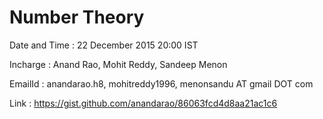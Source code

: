 # Number Theory 
Date and Time : 22 December 2015 20:00 IST

Incharge : Anand Rao, Mohit Reddy, Sandeep Menon 

EmailId :  anandarao.h8, mohitreddy1996, menonsandu AT gmail DOT com

Link : https://gist.github.com/anandarao/86063fcd4d8aa21ac1c6

